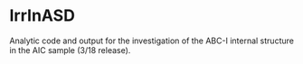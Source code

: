# IrrInASD
Analytic code and output for the investigation of the ABC-I internal structure in the AIC sample (3/18 release).
